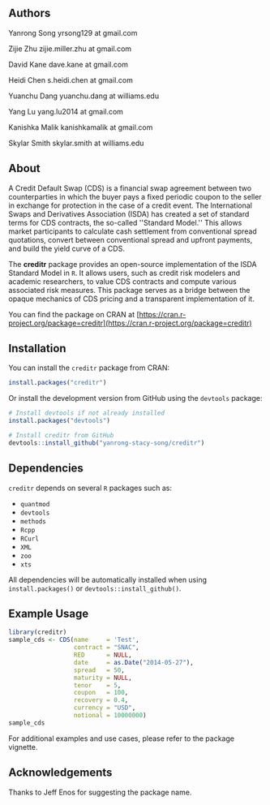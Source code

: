 Authors
--------------------------------------------------------
Yanrong Song
yrsong129 at gmail.com

Zijie Zhu
zijie.miller.zhu at gmail.com

David Kane
dave.kane at gmail.com

Heidi Chen 
s.heidi.chen at gmail.com

Yuanchu Dang
yuanchu.dang at williams.edu

Yang Lu 
yang.lu2014 at gmail.com

Kanishka Malik
kanishkamalik at gmail.com

Skylar Smith
skylar.smith at williams.edu


About
--------------------------------------------------------
A Credit Default Swap (CDS) is a financial swap agreement between two
counterparties in which the buyer pays a fixed periodic coupon to the
seller in exchange for protection in the case of a credit event. The
International Swaps and Derivatives Association (ISDA) has created a
set of standard terms for CDS contracts, the so-called ''Standard
Model.'' This allows market participants to calculate cash settlement
from conventional spread quotations, convert between conventional
spread and upfront payments, and build the yield curve of a CDS. 

The **creditr** package provides an open-source implementation of the ISDA 
Standard Model in `R`. It allows users, such as credit risk 
modelers and academic researchers, to value CDS contracts and compute various 
associated risk measures. This package serves as a bridge between the opaque 
mechanics of CDS pricing and a transparent implementation of it.

You can find the package on CRAN at [https://cran.r-project.org/package=creditr](https://cran.r-project.org/package=creditr)

Installation
--------------------------------------------------------
You can install the `creditr` package from CRAN:

```r
install.packages("creditr")
```

Or install the development version from GitHub using the `devtools` package:

```r
# Install devtools if not already installed
install.packages("devtools")

# Install creditr from GitHub
devtools::install_github("yanrong-stacy-song/creditr")
```

Dependencies
--------------------------------------------------------
`creditr` depends on several `R` packages such as:

- `quantmod`
- `devtools`
- `methods`
- `Rcpp`
- `RCurl`
- `XML`
- `zoo`
- `xts`

All dependencies will be automatically installed when using `install.packages()` or `devtools::install_github()`.

Example Usage
--------------------------------------------------------
```r
library(creditr)
sample_cds <- CDS(name     = 'Test',
                  contract = "SNAC",
                  RED      = NULL,
                  date     = as.Date("2014-05-27"),
                  spread   = 50,
                  maturity = NULL,
                  tenor    = 5,
                  coupon   = 100,
                  recovery = 0.4,
                  currency = "USD",
                  notional = 10000000)
sample_cds
```

For additional examples and use cases, please refer to the package vignette.

Acknowledgements
--------------------------------------------------------
Thanks to Jeff Enos for suggesting the package name.